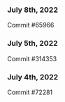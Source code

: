 ### July 8th, 2022

Commit #65966

### July 5th, 2022

Commit #314353


### July 4th, 2022

Commit #72281
